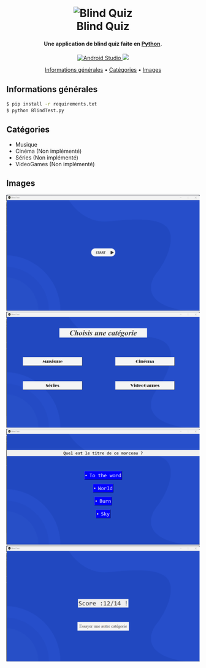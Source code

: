 <h1 align="center">
  <br>
  <img src="./assets/images/logo.ico" alt="Blind Quiz" width="200"></a>
  <br>
  Blind Quiz
  <br>
</h1>

<h4 align="center">Une application de blind quiz faite en <a href="https://www.python.org/" target="_blank">Python</a>.</h4>

<p align="center">
  <a href="https://code.visualstudio.com/">
    <img src="https://img.shields.io/badge/Visual_Studio_Code-0078D4?style=for-the-badge&logo=visual%20studio%20code&logoColor=white"
         alt="Android Studio">
  </a>
  <a href="https://www.python.org/">
   <img src="https://img.shields.io/badge/Python-14354C?style=for-the-badge&logo=python&logoColor=white">
 </a>
</p>

<p align="center">
  <a href="#Informations">Informations générales</a> •
  <a href="#catégories">Catégories</a> •
  <a href="#images">Images</a>
</p>

## Informations générales

``` bash
$ pip install -r requirements.txt
$ python BlindTest.py
```

## Catégories

* Musique
* Cinéma (Non implémenté)
* Séries (Non implémenté)
* VideoGames (Non implémenté)

## Images

![accueil](./assets/images/read1.png)
![categorie](./assets/images/read2.png)
![jeu](./assets/images/read3.png)
![score](./assets/images/read4.png)

